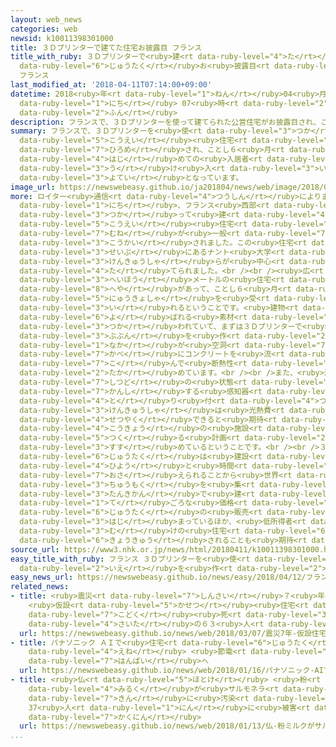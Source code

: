 ```yaml
---
layout: web_news
categories: web
newsid: k10011398301000
title: ３Ｄプリンターで建てた住宅お披露目 フランス
title_with_ruby: ３Ｄプリンターで<ruby>建<rt data-ruby-level="4">た</rt></ruby>てた<ruby>住宅<rt
  data-ruby-level="6">じゅうたく</rt></ruby>お<ruby>披露目<rt data-ruby-level="7">ひろめ</rt></ruby>
  フランス
last_modified_at: '2018-04-11T07:14:00+09:00'
datetime: 2018<ruby>年<rt data-ruby-level="1">ねん</rt></ruby>04<ruby>月<rt data-ruby-level="1">がつ</rt></ruby>11<ruby>日<rt
  data-ruby-level="1">にち</rt></ruby> 07<ruby>時<rt data-ruby-level="2">じ</rt></ruby>14<ruby>分<rt
  data-ruby-level="2">ふん</rt></ruby>
description: フランスで、３Ｄプリンターを使って建てられた公営住宅がお披露目され、ことし６月には初めての入居者を受け入れる予定となっています。
summary: フランスで、３Ｄプリンターを<ruby>使<rt data-ruby-level="3">つか</rt></ruby>って<ruby>建<rt data-ruby-level="4">た</rt></ruby>てられた<ruby>公営<rt
  data-ruby-level="5">こうえい</rt></ruby><ruby>住宅<rt data-ruby-level="6">じゅうたく</rt></ruby>がお<ruby>披露目<rt
  data-ruby-level="7">ひろめ</rt></ruby>され、ことし６<ruby>月<rt data-ruby-level="1">がつ</rt></ruby>には<ruby>初<rt
  data-ruby-level="4">はじ</rt></ruby>めての<ruby>入居者<rt data-ruby-level="5">にゅうきょしゃ</rt></ruby>を<ruby>受<rt
  data-ruby-level="3">う</rt></ruby>け<ruby>入<rt data-ruby-level="3">い</rt></ruby>れる<ruby>予定<rt
  data-ruby-level="3">よてい</rt></ruby>となっています。
image_url: https://newswebeasy.github.io/ja201804/news/web/image/2018/04/11/K10011398301_1804110645_1804110714_01_02.jpg
more: ロイター<ruby>通信<rt data-ruby-level="4">つうしん</rt></ruby>によりますと、<ruby>今月<rt data-ruby-level="2">こんげつ</rt></ruby>７<ruby>日<rt
  data-ruby-level="1">にち</rt></ruby>、フランス<ruby>西部<rt data-ruby-level="3">せいぶ</rt></ruby>のナントで３Ｄプリンターを<ruby>使<rt
  data-ruby-level="3">つか</rt></ruby>って<ruby>建<rt data-ruby-level="4">た</rt></ruby>てられた<ruby>公営<rt
  data-ruby-level="5">こうえい</rt></ruby><ruby>住宅<rt data-ruby-level="6">じゅうたく</rt></ruby>１<ruby>棟<rt
  data-ruby-level="7">むね</rt></ruby>が<ruby>一般<rt data-ruby-level="7">いっぱん</rt></ruby><ruby>公開<rt
  data-ruby-level="3">こうかい</rt></ruby>されました。この<ruby>住宅<rt data-ruby-level="6">じゅうたく</rt></ruby>はフランス<ruby>西部<rt
  data-ruby-level="3">せいぶ</rt></ruby>にあるナント<ruby>大学<rt data-ruby-level="1">だいがく</rt></ruby>の<ruby>研究者<rt
  data-ruby-level="3">けんきゅうしゃ</rt></ruby>らが<ruby>中心<rt data-ruby-level="2">ちゅうしん</rt></ruby>となって<ruby>建<rt
  data-ruby-level="4">た</rt></ruby>てられました。<br /><br /><ruby>広<rt data-ruby-level="2">ひろ</rt></ruby>さ９５<ruby>平方<rt
  data-ruby-level="3">へいほう</rt></ruby>メートルの<ruby>住宅<rt data-ruby-level="6">じゅうたく</rt></ruby>には５つの<ruby>部屋<rt
  data-ruby-level="8">へや</rt></ruby>があって、ことし６<ruby>月<rt data-ruby-level="1">がつ</rt></ruby>には、<ruby>入居者<rt
  data-ruby-level="5">にゅうきょしゃ</rt></ruby>を<ruby>受<rt data-ruby-level="3">う</rt></ruby>け<ruby>入<rt
  data-ruby-level="3">い</rt></ruby>れるということです。<ruby>建物<rt data-ruby-level="4">たてもの</rt></ruby>にはポリマーと<ruby>呼<rt
  data-ruby-level="6">よ</rt></ruby>ばれる<ruby>素材<rt data-ruby-level="5">そざい</rt></ruby>が<ruby>使<rt
  data-ruby-level="3">つか</rt></ruby>われていて、まずは３Ｄプリンターで<ruby>建物<rt data-ruby-level="4">たてもの</rt></ruby><ruby>部分<rt
  data-ruby-level="3">ぶぶん</rt></ruby>を<ruby>作<rt data-ruby-level="2">つく</rt></ruby>り、<ruby>中<rt
  data-ruby-level="1">なか</rt></ruby>が<ruby>空洞<rt data-ruby-level="7">くうどう</rt></ruby>となっている<ruby>壁<rt
  data-ruby-level="7">かべ</rt></ruby>にコンクリートを<ruby>流<rt data-ruby-level="7">なが</rt></ruby>し<ruby>込<rt
  data-ruby-level="7">こ</rt></ruby>んで<ruby>断熱性<rt data-ruby-level="5">だんねつせい</rt></ruby>を<ruby>高<rt
  data-ruby-level="2">たか</rt></ruby>めています。<br /><br />また、<ruby>温度<rt data-ruby-level="3">おんど</rt></ruby>や<ruby>湿度<rt
  data-ruby-level="7">しつど</rt></ruby>の<ruby>状態<rt data-ruby-level="5">じょうたい</rt></ruby>を<ruby>監視<rt
  data-ruby-level="7">かんし</rt></ruby>する<ruby>感知器<rt data-ruby-level="4">かんちき</rt></ruby>も<ruby>取<rt
  data-ruby-level="4">と</rt></ruby>り<ruby>付<rt data-ruby-level="4">つ</rt></ruby>けられていて、<ruby>研究者<rt
  data-ruby-level="3">けんきゅうしゃ</rt></ruby>は<ruby>光熱費<rt data-ruby-level="4">こうねつひ</rt></ruby>も<ruby>節約<rt
  data-ruby-level="4">せつやく</rt></ruby>できると<ruby>期待<rt data-ruby-level="3">きたい</rt></ruby>しています。ナントではこのほかにも<ruby>公共<rt
  data-ruby-level="4">こうきょう</rt></ruby>の<ruby>施設<rt data-ruby-level="7">しせつ</rt></ruby>などを３Ｄプリンターで<ruby>造<rt
  data-ruby-level="5">つく</rt></ruby>る<ruby>計画<rt data-ruby-level="2">けいかく</rt></ruby>を<ruby>進<rt
  data-ruby-level="3">すす</rt></ruby>めているということです。<br /><br />３Ｄプリンターを<ruby>使<rt data-ruby-level="3">つか</rt></ruby>った<ruby>住宅<rt
  data-ruby-level="6">じゅうたく</rt></ruby>は<ruby>建設<rt data-ruby-level="5">けんせつ</rt></ruby>のための<ruby>費用<rt
  data-ruby-level="4">ひよう</rt></ruby>と<ruby>時間<rt data-ruby-level="2">じかん</rt></ruby>を<ruby>抑<rt
  data-ruby-level="7">おさ</rt></ruby>えられることから<ruby>世界<rt data-ruby-level="3">せかい</rt></ruby>で<ruby>注目<rt
  data-ruby-level="3">ちゅうもく</rt></ruby>を<ruby>集<rt data-ruby-level="3">あつ</rt></ruby>めていて、アメリカでも<ruby>短期間<rt
  data-ruby-level="3">たんきかん</rt></ruby>で<ruby>建<rt data-ruby-level="4">た</rt></ruby>てられた<ruby>手<rt
  data-ruby-level="1">て</rt></ruby>ごろな<ruby>価格<rt data-ruby-level="5">かかく</rt></ruby>の<ruby>住宅<rt
  data-ruby-level="6">じゅうたく</rt></ruby>の<ruby>販売<rt data-ruby-level="7">はんばい</rt></ruby>が<ruby>始<rt
  data-ruby-level="3">はじ</rt></ruby>まっているほか、<ruby>低所得者<rt data-ruby-level="4">ていしょとくしゃ</rt></ruby><ruby>向<rt
  data-ruby-level="3">む</rt></ruby>けの<ruby>住宅<rt data-ruby-level="6">じゅうたく</rt></ruby>として<ruby>供給<rt
  data-ruby-level="6">きょうきゅう</rt></ruby>されることも<ruby>期待<rt data-ruby-level="3">きたい</rt></ruby>されています。
source_url: https://www3.nhk.or.jp/news/html/20180411/k10011398301000.html
easy_title_with_ruby: フランス ３Ｄプリンターを<ruby>使<rt data-ruby-level="3">つか</rt></ruby>って<ruby>家<rt
  data-ruby-level="2">いえ</rt></ruby>を<ruby>作<rt data-ruby-level="2">つく</rt></ruby>る
easy_news_url: https://newswebeasy.github.io/news/easy/2018/04/12/フランス-3Dプリンターを使って家を作る
related_news:
- title: <ruby>震災<rt data-ruby-level="7">しんさい</rt></ruby>７<ruby>年<rt data-ruby-level="1">ねん</rt></ruby>
    <ruby>仮設<rt data-ruby-level="5">かせつ</rt></ruby><ruby>住宅<rt data-ruby-level="6">じゅうたく</rt></ruby>などで<ruby>孤独<rt
    data-ruby-level="7">こどく</rt></ruby><ruby>死<rt data-ruby-level="3">し</rt></ruby>は<ruby>最多<rt
    data-ruby-level="4">さいた</rt></ruby>の６３<ruby>人<rt data-ruby-level="1">にん</rt></ruby>
  url: https://newswebeasy.github.io/news/web/2018/03/07/震災7年-仮設住宅などで孤独死は最多の63人
- title: パナソニック ＡＩで<ruby>住宅<rt data-ruby-level="6">じゅうたく</rt></ruby>の<ruby>省<rt data-ruby-level="4">しょう</rt></ruby><ruby>エネ<rt
    data-ruby-level="4">えね</rt></ruby> <ruby>節電<rt data-ruby-level="4">せつでん</rt></ruby>システム<ruby>販売<rt
    data-ruby-level="7">はんばい</rt></ruby>へ
  url: https://newswebeasy.github.io/news/web/2018/01/16/パナソニック-AIで住宅の省エネ-節電システム販売へ
- title: <ruby>仏<rt data-ruby-level="5">ほとけ</rt></ruby> <ruby>粉<rt data-ruby-level="4">こな</rt></ruby><ruby>ミルク<rt
    data-ruby-level="4">みるく</rt></ruby>が<ruby>サルモネラ<rt data-ruby-level="7">さるもねら</rt></ruby><ruby>菌<rt
    data-ruby-level="7">きん</rt></ruby>に<ruby>汚染<rt data-ruby-level="7">おせん</rt></ruby>か
    37<ruby>人<rt data-ruby-level="1">にん</rt></ruby>に<ruby>被害<rt data-ruby-level="7">ひがい</rt></ruby><ruby>確認<rt
    data-ruby-level="7">かくにん</rt></ruby>
  url: https://newswebeasy.github.io/news/web/2018/01/13/仏-粉ミルクがサルモネラ菌に汚染か-37人に被害確認
...
```

